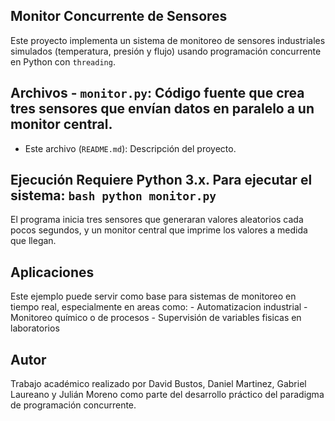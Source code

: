 ## Monitor Concurrente de Sensores 
Este proyecto implementa un sistema de monitoreo de sensores industriales simulados (temperatura, presión y flujo) usando programación concurrente en Python con `threading`. 
## Archivos - `monitor.py`: Código fuente que crea tres sensores que envían datos en paralelo a un monitor central.
- Este archivo (`README.md`): Descripción del proyecto. 
## Ejecución Requiere Python 3.x. Para ejecutar el sistema: ```bash python monitor.py ``` 
El programa inicia tres sensores que generaran valores aleatorios cada pocos segundos, y un monitor central que imprime los valores a medida que llegan. 
## Aplicaciones 
Este ejemplo puede servir como base para sistemas de monitoreo en tiempo real, especialmente en areas como: - Automatizacion industrial - Monitoreo químico o de procesos - Supervisión de variables fisicas en laboratorios 

## Autor 
Trabajo académico realizado por David Bustos, Daniel Martinez, Gabriel Laureano y Julián Moreno como parte del desarrollo práctico del paradigma de programación concurrente.

